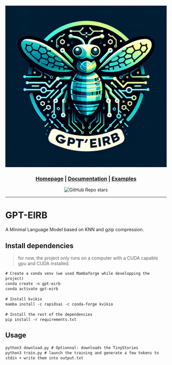 <div align="center">

[![logo](https://raw.githubusercontent.com/Leikoe/GPT-EIRB/main/docs/logo.png)](https://github.com/Leikoe/gpt-eirb/)

<h3>

[Homepage](https://github.com/Leikoe/gpt-eirb/edit/main) | [Documentation](/docs) | [Examples](/examples)

</h3>

![GitHub Repo stars](https://img.shields.io/github/stars/Leikoe/gpt-eirb)

</div>

---
# GPT-EIRB

A Minimal Language Model based on KNN and gzip compression.

## Install dependencies

> for now, the project only runs on a computer with a CUDA capable gpu and CUDA installed.

```shell
# Create a conda venv (we used Mambaforge while developping the project)
conda create -n gpt-eirb
conda activate gpt-eirb

# Install kvikio
mamba install -c rapidsai -c conda-forge kvikio

# Install the rest of the dependencies
pip install -r requirements.txt
```

## Usage

```shell
python3 download.py # Optionnal: downloads the TinyStories 
python3 train.py # launch the training and generate a few tokens to stdin + write them into output.txt
```
